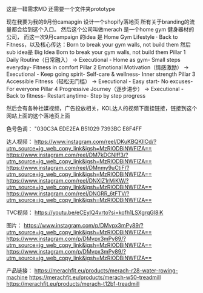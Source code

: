 这是一鞥需求MD
还需要一个文件夹prototype

现在我要为我的9月份camapgin 设计一个shopify落地页 所有关于branding的流量都会给到这个入口。
然后这个公司叫做merach 是一个home gym 健身器材的公司，
而这一次9月campaign 的idea 是
Home Gym Lifestyle · Back to Fitness，以及核心传达：Born to break your gym walls, not build them
然后sub idea是
Big Idea	Born to break your gym walls, not build them 
Pillar 1	Daily Routine（日常融入）
→ Executional	- Home as gym- Small steps everyday- Fitness in comfort
Pillar 2	Emotional Motivation（情感激励）
→ Executional	- Keep going spirit- Self-care & wellness- Inner strength
Pillar 3	Accessible Fitness（轻松无门槛）
→ Executional	- Easy start- No excuses- For everyone
Pillar 4	Progressive Journey（逐步进步）
→ Executional	- Back to fitness- Restart anytime- Step by step progress

然后会有各种社媒视频，广告投放相关，KOL达人的视频下面挂链接，链接到这个网站上面的这个落地页上面 

色号色调：
"030C3A
EDE2EA
B51029
7393BC
E8F4FF

达人视频：
https://www.instagram.com/reel/DKuKBQKIlCd/?utm_source=ig_web_copy_link&igsh=MzRlODBiNWFlZA==
https://www.instagram.com/reel/DM7kDCNIff3/?utm_source=ig_web_copy_link&igsh=MzRlODBiNWFlZA==
https://www.instagram.com/reel/DMnmy9uCtiF/?utm_source=ig_web_copy_link&igsh=MzRlODBiNWFlZA==
https://www.instagram.com/reel/DNXlZ1rMiKW/?utm_source=ig_web_copy_link&igsh=MzRlODBiNWFlZA==
https://www.instagram.com/reel/DNGRR_6tFTV/?utm_source=ig_web_copy_link&igsh=MzRlODBiNWFlZA==

TVC视频：
https://youtu.be/eCEyIQ4vrto?si=kofh1LSXgrqGl8iK

图片：
https://www.instagram.com/p/DMvpx3mPy89/?utm_source=ig_web_copy_link&igsh=MzRlODBiNWFlZA==
https://www.instagram.com/p/DMvpx3mPy89/?utm_source=ig_web_copy_link&igsh=MzRlODBiNWFlZA==
https://www.instagram.com/p/DMvpx3mPy89/?utm_source=ig_web_copy_link&igsh=MzRlODBiNWFlZA==


产品链接：
https://merachfit.eu/products/merach-r28-water-rowing-machine
https://merachfit.eu/products/merach-w50-treadmill
https://merachfit.eu/products/merach-t12b1-treadmill